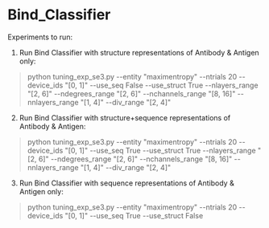 # Bind_Classifier

Experiments to run:

1. Run Bind Classifier with structure representations of Antibody & Antigen only:

> python tuning_exp_se3.py --entity "maximentropy" --ntrials 20 --device_ids "[0, 1]" --use_seq False --use_struct True --nlayers_range "[2, 6]" --ndegrees_range "[2, 6]" --nchannels_range "[8, 16]" --nnlayers_range "[1, 4]" --div_range "[2, 4]"

2. Run Bind Classifier with structure+sequence representations of Antibody & Antigen:

> python tuning_exp_se3.py --entity "maximentropy" --ntrials 20 --device_ids "[0, 1]" --use_seq True --use_struct True --nlayers_range "[2, 6]" --ndegrees_range "[2, 6]" --nchannels_range "[8, 16]" --nnlayers_range "[1, 4]" --div_range "[2, 4]"

3. Run Bind Classifier with sequence representations of Antibody & Antigen only:

> python tuning_exp_se3.py --entity "maximentropy" --ntrials 20 --device_ids "[0, 1]" --use_seq True --use_struct False
